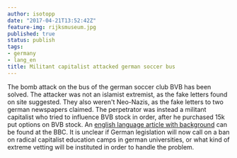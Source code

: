 ```yaml
---
author: isotopp
date: "2017-04-21T13:52:42Z"
feature-img: rijksmuseum.jpg
published: true
status: publish
tags:
- germany
- lang_en
title: Militant capitalist attacked german soccer bus
---
```

The bomb attack on the bus of the german soccer club BVB has been solved.
The attacker was not an islamist extremist, as the fake letters found on
site suggested. They also weren't Neo-Nazis, as the fake letters to two
german newspapers claimed. The perpetrator was instead a militant capitalist
who tried to influence BVB stock in order, after he purchased 15k put
options on BVB stock. An
[english language article with background](http://www.bbc.com/news/world-europe-39664212)
can be found at the BBC. It is unclear if German legislation will now call
on a ban on radical capitalist education camps in german universities, or
what kind of extreme vetting will be instituted in order to handle the
problem.
